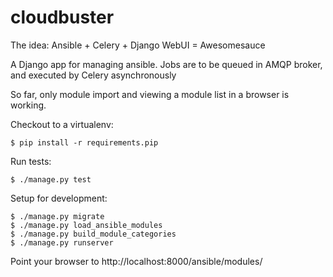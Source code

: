 cloudbuster
===========
The idea:
Ansible + Celery + Django WebUI = Awesomesauce

A Django app for managing ansible. Jobs are to be queued in AMQP broker, and executed by Celery asynchronously

So far, only module import and viewing a module list in a browser is working. 

Checkout to a virtualenv:
```
$ pip install -r requirements.pip
```
Run tests:
```
$ ./manage.py test
```
Setup for development:
```
$ ./manage.py migrate
$ ./manage.py load_ansible_modules
$ ./manage.py build_module_categories
$ ./manage.py runserver
```
Point your browser to http://localhost:8000/ansible/modules/
